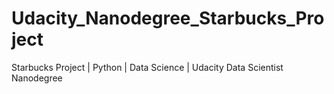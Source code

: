 # Udacity_Nanodegree_Starbucks_Project
Starbucks Project | Python | Data Science | Udacity Data Scientist Nanodegree
